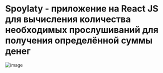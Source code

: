 # Spoylaty - приложение на React JS для вычисления количества необходимых прослушиваний для получения определённой суммы денег

<img src="https://i.ibb.co/Y22jV7b/image.png" alt="image" border="0">

